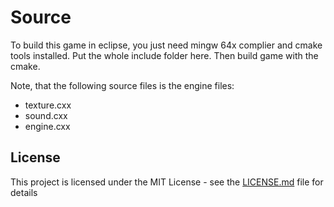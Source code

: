 # Source

To build this game in eclipse, you just need mingw 64x complier and cmake tools installed. Put the whole include folder here. Then build game with the cmake.

Note, that the following source files is the engine files:

* texture.cxx
* sound.cxx
* engine.cxx

## License

This project is licensed under the MIT License - see the [LICENSE.md](LICENSE.md) file for details